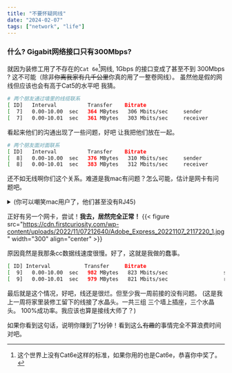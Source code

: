 ```yaml
---
title: "不要怀疑网线"
date: "2024-02-07"
tags: ["network", "life"]
---
```


### 什么? Gigabit网络接口只有300Mbps?

就因为装修工用了不存在的`Cat 6e`[^1]网线, 1Gbps 的接口变成了甚至不到 300Mbps ?
这不可能（除非~~你离我家有几千公里~~你真的用了一整卷网线）。
虽然他是假的网线但应该也会有高于Cat5的水平吧 我猜。

```sh
# 两个朋友通过墙里的线缆联系
[ ID]   Interval          Transfer    Bitrate
[  7]   0.00-10.00  sec   364 MBytes   306 Mbits/sec     sender
[  7]   0.00-10.01  sec   361 MBytes   303 Mbits/sec     receiver
```
看起来他们的沟通出现了一些问题，好吧 让我把他们放在一起。

```sh
# 两个朋友面对面联系
[ ID]   Interval          Transfer    Bitrate
[  8]   0.00-10.00  sec   376 MBytes   310 Mbits/sec     sender
[  8]   0.00-10.01  sec   383 MBytes   312 Mbits/sec     receiver
```
还不如无线啊你们这个关系。难道是我mac有问题？怎么可能，估计是网卡有问题吧。
<details>
  <summary>(你可以嘲笑mac用户了，他们甚至没有RJ45)</summary>
  那又怎么样，我还是很喜欢我的mac。在某种程度上
</details>

正好有另一个网卡，尝试！**我去，居然完全正常！**
{{< figure src="https://cdn.firstcuriosity.com/wp-content/uploads/2022/11/07212640/Adobe_Express_20221107_2117220_1.jpg"
 width="300" align="center" >}}

原因竟然是我那条cc数据线速度很慢。好了，这就是我做的蠢事。

```sh
[ ID] Interval           Transfer     Bitrate
[  9]   0.00-10.00  sec   982 MBytes   823 Mbits/sec                  sender
[  9]   0.00-10.01  sec   979 MBytes   821 Mbits/sec                  receiver
```
最后就是这个情况，好吧，线还是很烂。但至少我一周前接的没有问题。
(这是我上一周将家里装修工留下的线接了水晶头。一共三组 三个墙上插座，三个水晶头。
100%成功率。我应该也算是接线大师了？)

如果你看到这句话，说明你赚到了1分钟！看到这么~~有趣~~的事情完全不算浪费时间对吧。

[^1]: 这个世界上没有Cat6e这样的标准，如果你用的也是Cat6e，恭喜你中奖了。
